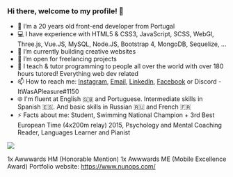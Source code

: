 ### Hi there, welcome to my profile! 👋

- 🔭 I’m a 20 years old front-end developer from Portugal
- 💻 I have experience with HTML5 & CSS3, JavaScript, SCSS, WebGl, Three.js, Vue.JS, MySQL, Node.JS, Bootstrap 4, MongoDB, Sequelize, ...
- 🌱 I’m currently building creative websites
- 👯 I’m open for freelancing projects
- :notebook_with_decorative_cover: I teach & tutor programming to people all over the world with over 180 hours tutored! Everything web dev related
- 📫 How to reach me: [Instagram](https://www.instagram.com/nunopereirasousa/), [Email](mailto:nunopereirasousa00@gmail.com), [LinkedIn](https://www.linkedin.com/in/nunopereirasous/), [Facebook](https://www.facebook.com/nuno.sousa.9655806/) or Discord - ItWasAPleasure#1150
- :globe_with_meridians: I'm fluent at English :uk: and Portuguese. Intermediate skills in Spanish :es:. And basic skills in Russian :ru: and French :fr:
- ⚡ Facts about me: Student, Swimming National Champion + 3rd Best European Time (4x200m relay) 2015, Psychology and Mental Coaching Reader, Languages Learner and Pianist

![](https://komarev.com/ghpvc/?username=NunoPereiraSousa&color=red&style=flat-square)

1x Awwwards HM (Honorable Mention)
1x Awwwards ME (Mobile Excellence Award)
Portfolio website: https://www.nunops.com/
